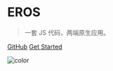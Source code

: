 # **EROS**

> 一套 JS 代码，两端原生应用。

[GitHub](https://github.com/bmfe/eros)
[Get Started](#介绍)


![color](#f8f8f8)